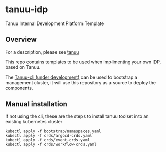 # tanuu-idp
Tanuu Internal Development Platform Template

## Overview
For a description, please see [tanuu](https://tanuu.fi)

This repo contains templates to be used when implimenting your own IDP, based on Tanuu.

The [Tanuu-cli (under development)](https://github.com/tanuuidp/tanuu-cli) can be used to bootstrap a management cluster, it will use this repository as a source to deploy the components.

## Manual installation
If not using the cli, these are the steps to install tanuu toolset into an existing kubernetes cluster

```
kubectl apply -f bootstrap/namespaces.yaml
kubectl apply -f crds/argocd-crds.yaml  
kubectl apply -f crds/event-crds.yaml 
kubectl apply -f crds/workflow-crds.yaml 


```

